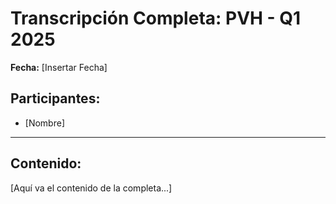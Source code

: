 # Transcripción Completa: PVH - Q1 2025

**Fecha:** [Insertar Fecha]

## Participantes:
* [Nombre]

---

## Contenido:

[Aquí va el contenido de la completa...]